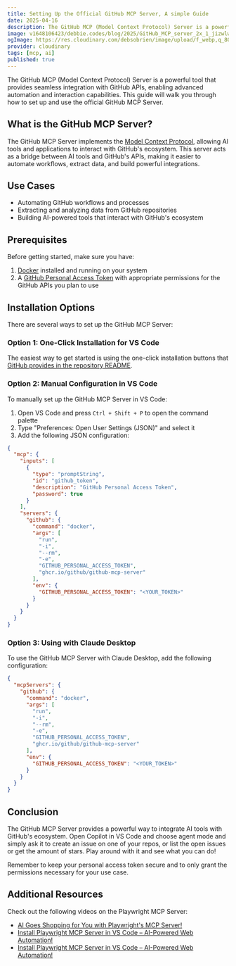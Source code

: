 ```yaml
---
title: Setting Up the Official GitHub MCP Server, A simple Guide
date: 2025-04-16
description: The GitHub MCP (Model Context Protocol) Server is a powerful tool that provides seamless integration with GitHub APIs, enabling advanced automation and interaction capabilities. This guide will walk you through how to set up and use the official GitHub MCP Server.
image: v1648106423/debbie.codes/blog/2025/GitHub_MCP_server_2x_1_jizwlw
ogImage: https://res.cloudinary.com/debsobrien/image/upload/f_webp,q_80,c_fit,w_480/v1648106423/debbie.codes/blog/2025/GitHub_MCP_server_2x_1_jizwlw
provider: cloudinary
tags: [mcp, ai]
published: true
---
```


The GitHub MCP (Model Context Protocol) Server is a powerful tool that provides seamless integration with GitHub APIs, enabling advanced automation and interaction capabilities. This guide will walk you through how to set up and use the official GitHub MCP Server.

## What is the GitHub MCP Server?

The GitHub MCP Server implements the [Model Context Protocol](https://modelcontextprotocol.io/introduction), allowing AI tools and applications to interact with GitHub's ecosystem. This server acts as a bridge between AI tools and GitHub's APIs, making it easier to automate workflows, extract data, and build powerful integrations.

## Use Cases

- Automating GitHub workflows and processes
- Extracting and analyzing data from GitHub repositories
- Building AI-powered tools that interact with GitHub's ecosystem

## Prerequisites

Before getting started, make sure you have:

1. [Docker](https://www.docker.com/) installed and running on your system
2. A [GitHub Personal Access Token](https://github.com/settings/personal-access-tokens/new) with appropriate permissions for the GitHub APIs you plan to use

## Installation Options

There are several ways to set up the GitHub MCP Server:

### Option 1: One-Click Installation for VS Code

The easiest way to get started is using the one-click installation buttons that [GitHub provides in the repository README](https://github.com/github/github-mcp-server).

### Option 2: Manual Configuration in VS Code

To manually set up the GitHub MCP Server in VS Code:

1. Open VS Code and press `Ctrl + Shift + P` to open the command palette
2. Type "Preferences: Open User Settings (JSON)" and select it
3. Add the following JSON configuration:

```json
{
  "mcp": {
    "inputs": [
      {
        "type": "promptString",
        "id": "github_token",
        "description": "GitHub Personal Access Token",
        "password": true
      }
    ],
    "servers": {
      "github": {
        "command": "docker",
        "args": [
          "run",
          "-i",
          "--rm",
          "-e",
          "GITHUB_PERSONAL_ACCESS_TOKEN",
          "ghcr.io/github/github-mcp-server"
        ],
        "env": {
          "GITHUB_PERSONAL_ACCESS_TOKEN": "<YOUR_TOKEN>"
        }
      }
    }
  }
}
```

### Option 3: Using with Claude Desktop

To use the GitHub MCP Server with Claude Desktop, add the following configuration:

```json
{
  "mcpServers": {
    "github": {
      "command": "docker",
      "args": [
        "run",
        "-i",
        "--rm",
        "-e",
        "GITHUB_PERSONAL_ACCESS_TOKEN",
        "ghcr.io/github/github-mcp-server"
      ],
      "env": {
        "GITHUB_PERSONAL_ACCESS_TOKEN": "<YOUR_TOKEN>"
      }
    }
  }
}
```

## Conclusion

The GitHub MCP Server provides a powerful way to integrate AI tools with GitHub's ecosystem. Open Copilot in VS Code and choose agent mode and simply ask it to create an issue on one of your repos, or list the open issues or get the amount of stars. Play around with it and see what you can do!


Remember to keep your personal access token secure and to only grant the permissions necessary for your use case.

## Additional Resources

Check out the following videos on the Playwright MCP Server:

- [AI Goes Shopping for You with Playwright's MCP Server!](https://youtu.be/r3PzUlbfMXA?si=5g2luSzvTyppcOR2)
- [Install Playwright MCP Server in VS Code – AI-Powered Web Automation!](https://youtu.be/cifdyJkKs04?si=BcXNHQe-tRIfxdaF)
- [Install Playwright MCP Server in VS Code – AI-Powered Web Automation!](https://youtu.be/cifdyJkKs04?si=CfMk5y2hY3MFlfL6)

